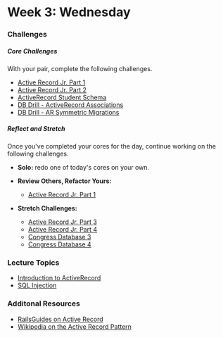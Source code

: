 # Week 3:  Wednesday

### Challenges

##### Core Challenges
With your pair, complete the following challenges.
* [Active Record Jr. Part 1](https://github.com/bobolinks-2014/activerecord-jr-1-a-basic-orm-challenge)
* [Active Record Jr. Part 2](https://github.com/bobolinks-2014/activerecord-jr-2-sql-be-gone-challenge)
* [ActiveRecord Student Schema](https://github.com/bobolinks-2014/db-drill-ar-student-schema-challenge)
* [DB Drill - ActiveRecord Associations](https://github.com/bobolinks-2014/database-drill-activerecord-associations-challenge)
* [DB Drill - AR Symmetric Migrations](https://github.com/bobolinks-2014/db-drill-ar-symmetric-migrations-challenge)



##### Reflect and Stretch
Once you've completed your cores for the day, continue working on the following challenges.

- **Solo:** redo one of today's cores on your own.

- **Review Others, Refactor Yours:**
  * [Active Record Jr. Part 1](https://github.com/bobolinks-2014/activerecord-jr-1-a-basic-orm-challenge)

- **Stretch Challenges:**
  * [Active Record Jr. Part 3](https://github.com/bobolinks-2014/activerecord-jr-3-pragmatism-challenge)
  * [Active Record Jr. Part 4](https://github.com/bobolinks-2014/activerecord-jr-4-metaprogramming-challenge)
  * [Congress Database 3](https://github.com/bobolinks-2014/congress-database-3-refactoring-congresspeople-refining-object-orientation-challenge)
  * [Congress Database 4](https://github.com/bobolinks-2014/congress-database-4-deeper-analysis-with-ruby-challenge)


### Lecture Topics
- [Introduction to ActiveRecord](../resources/lectures.md#introduction-to-activerecord)
- [SQL Injection](../resources/lectures.md#sql-injection)

### Additonal Resources
- [RailsGuides on Active Record](http://guides.rubyonrails.org/active_record_querying.html)
- [Wikipedia on the Active Record Pattern](http://en.wikipedia.org/wiki/Active_record_pattern)
